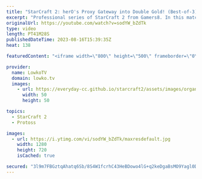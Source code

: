 ```yaml
---
title: "StarCraft 2: herO's Proxy Gateway into Double Gold! (Best-of-3)"
excerpt: "Professional series of StarCraft 2 from Gamers8. In this match between herO (Protoss) and HeroMarine (Terran) both players are very evenly matched. In the game on Royal Blood herO decides to open up with a Proxy Gateway, into Double Gold base proxy. HeroMarine scouts this, and desperately tries to stop"
originalUrl: https://youtube.com/watch?v=sodYW_bZdTk
type: video
length: PT41M28S
publishedDateTime: 2023-08-16T15:39:35Z
heat: 138

featuredContent: "<iframe width=\"800\" height=\"500\" frameborder=\"0\" src=\"https://www.youtube.com/embed/sodYW_bZdTk\" allow=\"accelerometer; autoplay; encrypted-media; gyroscope; picture-in-picture\" allowfullscreen></iframe>"

provider:
  name: LowkoTV
  domain: lowko.tv
  images:
    - url: https://everyday-cc.github.io/starcraft2/assets/images/organizations/lowko.tv-50x50.jpg
      width: 50
      height: 50

topics:
  - StarCraft 2
  - Protoss

images:
  - url: https://i.ytimg.com/vi/sodYW_bZdTk/maxresdefault.jpg
    width: 1280
    height: 720
    isCached: true

secured: "3l9m7FBGztqAhatq6Sb/8S4W1fcrhC43HeBDowo4lG+q2keDgaBsMO9Yagl0DL3Y466ue2ZJmLg2WRus/kQggZv00aJoOdmAphpFl2BxaGYSUS+5o6TKGy51dAM1t8o+7ObZJtR08b8bwHVugw3vJRBuOM+VEQwfrpM9BeYjKUdQkJLdW0LfIHryldyjVL06eVjLX/lsIvND5M2ZOMiOh3aZcl9f/Cs3dCl93NtNc3JfxmbzF+Wj3zS9bVOA/R8eY+rs7RuFTuop7NpUO8/dtwdj+BiYKB+3hD2rNqSfmBnjUz568OSKNC/QCsuupIVXr5/UvdPEHWApfkhEHNAtc1fe8DrhO/CX01NGiOnzNfcHMOR5weLToNDCVusLGicITbceoKApwaSGV9qjeiltAA==;soOrU5RLXntaohnddMUZQg=="
---
```


